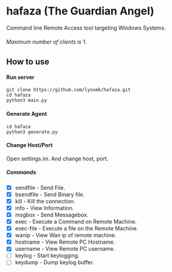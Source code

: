 # hafaza (The Guardian Angel)

Command line Remote Access tool targeting Windows Systems.

###### Maximum number of clients is 1. 
## How to use 

#### Run server 
```
git clone https://github.com/lynxmk/hafaza.git
cd hafaza
python3 main.py
```

#### Generate Agent 
```
cd hafaza
python3 generate.py
```

#### Change Host/Port
Open settings.ini. And change host, port.
##### Commands 
- [x] sendfile - Send File.
- [x] bsendfile - Send Binary file.
- [x] kill - Kill the connection.
- [x] info - View Information.
- [x] msgbox - Send Messagebox.
- [x] exec - Execute a Command on Remote Machine.
- [x] exec-file - Execute a file on the Remote Machine.
- [x] wanip - View Wan ip of remote machine.
- [x] hostname - View Remote PC Hostname.
- [x] username - View Remote PC username.
- [ ] keylog - Start keylogging.
- [ ] keydump - Dump keylog buffer.

